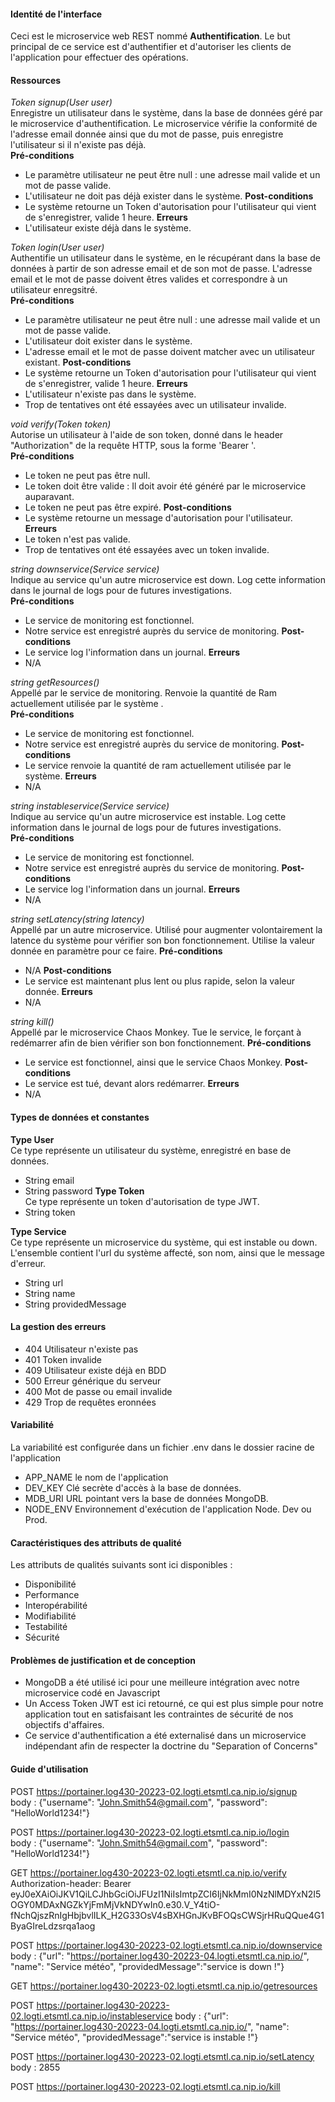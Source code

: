 #### Identité de l'interface
Ceci est le microservice web REST nommé **Authentification**. Le but principal de ce service est d'authentifier et d'autoriser les clients de l'application pour effectuer des opérations.
#### Ressources
*Token signup(User user)* \
Enregistre un utilisateur dans le système, dans la base de données géré par le microservice d'authentification. Le microservice vérifie la conformité de l'adresse email donnée ainsi que du mot de passe, puis enregistre l'utilisateur si il n'existe pas déjà. \
**Pré-conditions**
- Le paramètre utilisateur ne peut être null : une adresse mail valide et un mot de passe valide.
- L'utilisateur ne doit pas déjà exister dans le système.
  **Post-conditions**
- Le système retourne un Token d'autorisation pour l'utilisateur qui vient de s'enregistrer, valide 1 heure.
  **Erreurs**
- L'utilisateur existe déjà dans le système.

*Token login(User user)* \
Authentifie un utilisateur dans le système, en le récupérant dans la base de données à partir de son adresse email et de son mot de passe. L'adresse email et le mot de passe doivent êtres valides et correspondre à un utilisateur enregsitré. \
**Pré-conditions**
- Le paramètre utilisateur ne peut être null : une adresse mail valide et un mot de passe valide.
- L'utilisateur doit exister dans le système.
- L'adresse email et le mot de passe doivent matcher avec un utilisateur existant.
  **Post-conditions**
- Le système retourne un Token d'autorisation pour l'utilisateur qui vient de s'enregistrer, valide 1 heure.
  **Erreurs**
- L'utilisateur n'existe pas dans le système.
- Trop de tentatives ont été essayées avec un utilisateur invalide.


*void verify(Token token)* \
Autorise un utilisateur à l'aide de son token, donné dans le header "Authorization" de la requête HTTP, sous la forme 'Bearer <token>'. \
**Pré-conditions**
- Le token ne peut pas être null.
- Le token doit être valide : Il doit avoir été généré par le microservice auparavant.
- Le token ne peut pas être expiré.
  **Post-conditions**
- Le système retourne un message d'autorisation pour l'utilisateur.
  **Erreurs**
- Le token n'est pas valide.
- Trop de tentatives ont été essayées avec un token invalide.

*string downservice(Service service)* \
Indique au service qu'un autre microservice est down. Log cette information dans le journal de logs pour de futures investigations. \
**Pré-conditions**
- Le service de monitoring est fonctionnel.
- Notre service est enregistré auprès du service de monitoring.
  **Post-conditions**
- Le service log l'information dans un journal.
  **Erreurs**
- N/A


*string getResources()* \
Appellé par le service de monitoring. Renvoie la quantité de Ram actuellement utilisée par le système . \
**Pré-conditions**
- Le service de monitoring est fonctionnel.
- Notre service est enregistré auprès du service de monitoring.
  **Post-conditions**
- Le service renvoie la quantité de ram actuellement utilisée par le système.
  **Erreurs**
- N/A


*string instableservice(Service service)* \
Indique au service qu'un autre microservice est instable. Log cette information dans le journal de logs pour de futures investigations. \
**Pré-conditions**
- Le service de monitoring est fonctionnel.
- Notre service est enregistré auprès du service de monitoring.
  **Post-conditions**
- Le service log l'information dans un journal.
  **Erreurs**
- N/A



*string setLatency(string latency)* \
Appellé par un autre microservice. Utilisé pour augmenter volontairement la latence du système pour vérifier son bon fonctionnement. Utilise la valeur donnée en paramètre pour ce faire.
**Pré-conditions**
- N/A
  **Post-conditions**
- Le service est maintenant plus lent ou plus rapide, selon la valeur donnée.
  **Erreurs**
- N/A

*string kill()* \
Appellé par le microservice Chaos Monkey. Tue le service, le forçant à redémarrer afin de bien vérifier son bon fonctionnement.
**Pré-conditions**
- Le service est fonctionnel, ainsi que le service Chaos Monkey.
  **Post-conditions**
- Le service est tué, devant alors redémarrer.
  **Erreurs**
- N/A



#### Types de données et constantes
**Type User** \
Ce type représente un utilisateur du système, enregistré en base de données.
- String email
- String password
  **Type Token** \
  Ce type représente un token d'autorisation de type JWT.
- String token

**Type Service** \
Ce type représente un microservice du système, qui est instable ou down. L'ensemble contient l'url du système affecté, son nom, ainsi que le message d'erreur.
- String url
- String name
- String providedMessage

#### La gestion des erreurs
- 404 Utilisateur n'existe pas
- 401 Token invalide
- 409 Utilisateur existe déjà en BDD
- 500 Erreur générique du serveur
- 400 Mot de passe ou email invalide
- 429 Trop de requêtes eronnées

#### Variabilité
La variabilité est configurée dans un fichier .env dans le dossier racine de l'application
- APP_NAME le nom de l'application
- DEV_KEY Clé secrète d'accès à la base de données.
- MDB_URI URL pointant vers la base de données MongoDB.
- NODE_ENV Environnement d'exécution de l'application Node. Dev ou Prod.

#### Caractéristiques des attributs de qualité
Les attributs de qualités suivants sont ici disponibles :
- Disponibilité
- Performance
- Interopérabilité
- Modifiabilité
- Testabilité
- Sécurité
#### Problèmes de justification et de conception
- MongoDB a été utilisé ici pour une meilleure intégration avec notre microservice codé en Javascript
- Un Access Token JWT est ici retourné, ce qui est plus simple pour notre application tout en satisfaisant les contraintes de sécurité de nos objectifs d'affaires.
- Ce service d'authentification a été externalisé dans un microservice indépendant afin de respecter la doctrine du "Separation of Concerns"
#### Guide d'utilisation
POST https://portainer.log430-20223-02.logti.etsmtl.ca.nip.io/signup \
body : {"username": "John.Smith54@gmail.com", "password": "HelloWorld1234!"}

POST https://portainer.log430-20223-02.logti.etsmtl.ca.nip.io/login \
body : {"username": "John.Smith54@gmail.com", "password": "HelloWorld1234!"}

GET https://portainer.log430-20223-02.logti.etsmtl.ca.nip.io/verify \
Authorization-header: Bearer eyJ0eXAiOiJKV1QiLCJhbGciOiJFUzI1NiIsImtpZCI6IjNkMmI0NzNlMDYxN2I5OGY0MDAxNGZkYjFmMjVkNDYwIn0.e30.V_Y4tiO-fNchQjszRnIgHbjbvlILK_H2G33OsV4sBXHGnJKvBFOQsCWSjrHRuQQue4G1ByaGIreLdzsrqa1aog

POST https://portainer.log430-20223-02.logti.etsmtl.ca.nip.io/downservice
body : {"url": "https://portainer.log430-20223-04.logti.etsmtl.ca.nip.io/", "name": "Service météo",
"providedMessage":"service is down !"}

GET https://portainer.log430-20223-02.logti.etsmtl.ca.nip.io/getresources

POST https://portainer.log430-20223-02.logti.etsmtl.ca.nip.io/instableservice
body : {"url": "https://portainer.log430-20223-04.logti.etsmtl.ca.nip.io/", "name": "Service météo",
"providedMessage":"service is instable !"}

POST https://portainer.log430-20223-02.logti.etsmtl.ca.nip.io/setLatency
body : 2855

POST https://portainer.log430-20223-02.logti.etsmtl.ca.nip.io/kill
